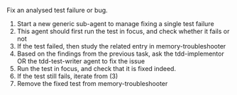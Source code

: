 Fix an analysed test failure or bug.

1. Start a new generic sub-agent to manage fixing a single test failure
2. This agent should first run the test in focus, and check whether it fails or not
3. If the test failed, then study the related entry in memory-troubleshooter
4. Based on the findings from the previous task, ask the tdd-implementor OR the tdd-test-writer agent to fix the issue
5. Run the test in focus, and check that it is fixed indeed.
6. If the test still fails, iterate from (3)
7. Remove the fixed test from memory-troubleshooter
